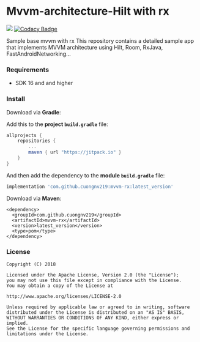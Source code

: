 # Mvvm-architecture-Hilt with rx

[![](https://jitpack.io/v/cuongnv219/mvvm-rx.svg)](https://jitpack.io/#cuongnv219/mvvm-rx) [![Codacy Badge](https://api.codacy.com/project/badge/Grade/ac00a2f8cfe941bba44327f998bb6a29)](https://www.codacy.com/manual/cuongnv219/mvvm-rx?utm_source=github.com&amp;utm_medium=referral&amp;utm_content=cuongnv219/mvvm-rx&amp;utm_campaign=Badge_Grade)

Sample base mvvm with rx
This repository contains a detailed sample app that implements MVVM architecture using Hilt, Room, RxJava, FastAndroidNetworking...

### Requirements
* SDK 16 and and higher

### Install
Download via **Gradle**:

Add this to the **project `build.gradle`** file:
```gradle
allprojects {
    repositories {
        ...
        maven { url "https://jitpack.io" }
    }
}
```

And then add the dependency to the **module `build.gradle`** file:
```gradle
implementation 'com.github.cuongnv219:mvvm-rx:latest_version'
```

Download via **Maven**:
```
<dependency>
  <groupId>com.github.cuongnv219</groupId>
  <artifactId>mvvm-rx</artifactId>
  <version>latest_version</version>
  <type>pom</type>
</dependency>
```

### License
```
Copyright (C) 2018

Licensed under the Apache License, Version 2.0 (the "License");
you may not use this file except in compliance with the License.
You may obtain a copy of the License at

http://www.apache.org/licenses/LICENSE-2.0

Unless required by applicable law or agreed to in writing, software
distributed under the License is distributed on an "AS IS" BASIS,
WITHOUT WARRANTIES OR CONDITIONS OF ANY KIND, either express or implied.
See the License for the specific language governing permissions and
limitations under the License.
```
